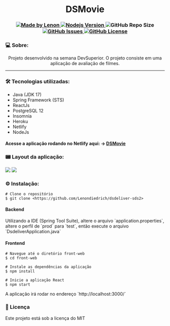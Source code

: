 
<h1 align="center">DSMovie</h1>
<h3 align="center">
  <a href="https://github.com/Lenondiedrich">
      <img alt="Made by Lenon" src="https://img.shields.io/badge/made%20by-Lenondiedrich-blue">
   </a>
  <a href="https://github.com/nodejs/node/blob/master/doc/changelogs/CHANGELOG_V14.md#14.15.0">
      <img alt="Nodejs Version" src="https://img.shields.io/badge/node.js-v14.15.0-informational?logo=Node.JS">
  </a>
  <img alt="GitHub Repo Size" src="https://img.shields.io/github/repo-size/Lenondiedrich/ds-movie">
  <a href="https://github.com/Lenondiedrich/ds-movie/issues">
      <img alt="GitHub Issues" src="https://img.shields.io/github/issues/Lenondiedrich/ds-movie">
   </a>
  <a href="./LICENSE.txt">
      <img alt="GitHub License" src="https://img.shields.io/github/license/Lenondiedrich/ds-movie">
   </a>
</h3>
<h3>💻 Sobre: </h3>
<p align="center">Projeto desenvolvido na semana DevSuperior. O projeto consiste em uma aplicação de avaliação de filmes.</p>
<hr/>
<h3>🛠 Tecnologias utilizadas: </h3>
<ul>
  <li>Java (JDK 17) </li>
  <li>Spring Framework (STS)</li>
  <li>ReactJs</li>
  <li>PostgreSQL 12</li>
  <li>Insomnia</li>
  <li>Heroku</li>
  <li>Netlify</li>
  <li>NodeJs</li>
  
</ul

<hr />
<h4>Acesse a aplicação rodando no Netlify aqui: -> <a href="https://lenon-dsmovie.netlify.app/">DSMovie</a></h4>
<h3>📟 Layout da aplicação:</h3>
<img src="./initial.png" />
<img src="./dsdelivery.gif" />

<h3>⚙️ Instalação: </h3>

    # Clone o repositório
    $ git clone <https://github.com/Lenondiedrich/dsdeliver-sds2>

<h4>Backend</h4>
<p>Utilizando a IDE (Spring Tool Suite), altere o arquivo  `application.properties`, altere o perfil de `prod` para `test`, então execute o arquivo `DsdeliverApplication.java`</p>
<h4>Frontend</h4>

    # Navegue até o diretório front-web
    $ cd front-web

    # Instale as dependências da aplicação
    $ npm install

    # Inicie a aplicação React
    $ npm start

<p>A aplicação irá rodar no endereço `http://localhost:3000/`</p>

<h3>📝 Licença</h3>
<p>Este projeto está sob a licença do MIT</p>
